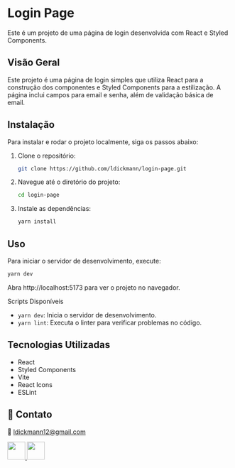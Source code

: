# Login Page

Este é um projeto de uma página de login desenvolvida com React e Styled Components.

## Visão Geral

Este projeto é uma página de login simples que utiliza React para a construção dos componentes e Styled Components para a estilização. A página inclui campos para email e senha, além de validação básica de email.

## Instalação

Para instalar e rodar o projeto localmente, siga os passos abaixo:

1. Clone o repositório:
   ```sh
   git clone https://github.com/ldickmann/login-page.git
   ```
2. Navegue até o diretório do projeto:
   ```sh
   cd login-page
   ```
3. Instale as dependências:
   ```sh
   yarn install
   ```

## Uso

Para iniciar o servidor de desenvolvimento, execute:

```sh
yarn dev
```

Abra http://localhost:5173 para ver o projeto no navegador.

Scripts Disponíveis

- `yarn dev`: Inicia o servidor de desenvolvimento.
- `yarn lint`: Executa o linter para verificar problemas no código.

## Tecnologias Utilizadas

- React
- Styled Components
- Vite
- React Icons
- ESLint

## 📢 Contato

📧 ldickmann12@gmail.com

<div align="left">
  <a href="https://www.linkedin.com/in/lucas-dickmann" target="_blank">
    <img src="https://skillicons.dev/icons?i=linkedin" height="40" />
  </a>
  <a href="https://www.instagram.com/luksdickmann" target="_blank">
    <img src="https://skillicons.dev/icons?i=instagram" height="40" />
  </a>
</div>
